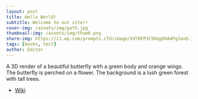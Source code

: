```yaml
---
layout: post
title: Hello World!
subtitle: Welcome to out site!!
cover-img: /assets/img/path.jpg
thumbnail-img: /assets/img/thumb.png
share-img: https://i1.wp.com/prompts.cfd/image/VdlRFPJCSKqg6XA4PgJaxQ.jpg
tags: [books, test]
author: Editor
---
```

A 3D render of a beautiful butterfly with a green body and orange wings. The butterfly is perched on a flower. The background is a lush green forest with tall trees.
- [Wiki](https://burly-scale-f02.notion.site/49b1abb247c54662b1c82e2f802baac2?v=0ae13a6c1bd648f4b03ec2c67a24ac0d&pvs=25)
